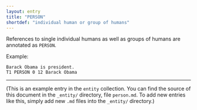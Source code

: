 ```yaml
---
layout: entry
title: "PERSON"
shortdef: "individual human or group of humans"
---
```


References to single individual humans as well as groups of humans are
annotated as `PERSON`.

<!-- details -->

Example:

~~~ ann
Barack Obama is president.
T1 PERSON 0 12 Barack Obama
~~~

------------------------------------------------------------------------------

(This is an example entry in the `entity` collection. You can find the
source of this document in the `_entity/` directory, file `person.md`.
To add new entries like this, simply add new `.md` files into the
`_entity/` directory.)
